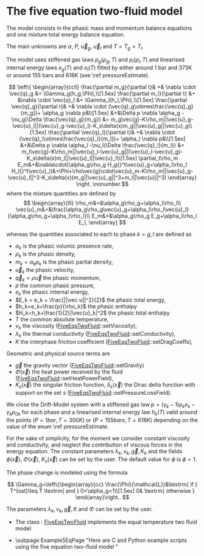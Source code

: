 The five equation two-fluid model
=================================

The model consists in the phasic mass and momentum balance equations and one mixture total energy balance equation. 

The main unknowns are $\alpha$, $P$, $\vec{u}_g$, $\vec{u}_l$ and $T=T_g=T_l$. 

The model uses stiffened gas laws $p_g(\rho_g,T)$ and  $p_l(\rho_l,T)$ and linearised internal energy laws $e_g(T)$ and  $e_l(T)$ fitted by either around 1 bar and 373K or around 155 bars and 618K (see \ref pressureEstimate).

$$
\left\{
\begin{array}{ccll}
 \frac{\partial m_g}{\partial t}& +& \nabla \cdot \vec{q}_g &= \Gamma_g(h_g,\Phi),\\[1.5ex]
\frac{\partial m_l}{\partial t} &+ &\nabla \cdot \vec{q}_l &= \Gamma_l(h_l,\Phi),\\[1.5ex]
\frac{\partial \vec{q}_g}{\partial t}& +& \nabla \cdot (\vec{q}_g\otimes\frac{\vec{q}_g}{m_g})+ \alpha_g \nabla p&\\[1.5ex] 
 &+&\Delta p \nabla \alpha_g -\nu_g(\Delta \frac{\vec{q}_g}{m_g}) &= m_g\vec{g}-K\rho_m||\vec{u}_g-\vec{u}_l||(\vec{u}_g-\vec{u}_l)-K_s\delta(x)m_g||\vec{u}_g||\vec{u}_g\\[1.5ex]
\frac{\partial \vec{q}_l}{\partial t}& +& \nabla \cdot (\vec{q}_l\otimes\frac{\vec{q}_l}{m_l})+ \alpha_l \nabla p&\\[1.5ex]
&+&\Delta p \nabla \alpha_l -\nu_l(\Delta \frac{\vec{q}_l}{m_l}) &= m_l\vec{g}-K\rho_m||\vec{u}_l-\vec{u}_g||(\vec{u}_l-\vec{u}_g)-K_s\delta(x)m_l||\vec{u}_l||\vec{u}_l\\[1.5ex]
\partial_t\rho_m E_m&+&\nabla\cdot(\alpha_g\rho_g H_g{}^t\vec{u}_g+\alpha_l\rho_l H_l{}^t\vec{u}_l)&=\Phi+\rho\vec{g}\cdot\vec{u}_m-K\rho_m||\vec{u}_g-\vec{u}_l||^3-K_s\delta(x)(m_g||\vec{u}_g||^3+m_l||\vec{u}||^3)
\end{array}
\right. \nonumber
$$
where the mixture quantities are defined by
$$
\begin{array}{lll}
\rho_m&=&\alpha_g\rho_g+\alpha_l\rho_l\\
\vec{u}_m&=&\frac{\alpha_g\rho_g\vec{u}_g+\alpha_l\rho_l\vec{u}_l}{\alpha_g\rho_g+\alpha_l\rho_l}\\
E_m&=&\alpha_g\rho_g E_g+\alpha_l\rho_l E_l,
\end{array}
$$

whereas the quantities associated to each to phase $k=g,l$ are defined as
- $\alpha_k$ is the phasic volumic presence rate,
- $\rho_k$ is the phasic density,
- $m_k=\alpha_k\rho_k$ is the phasic partial density,
- $\vec u_k$ the phasic velocity,
- $\vec q_k = \rho \vec u$ the phasic momentum,
- $p$ the common phasic pressure,
- $e_k$ the phasic internal energy,
- $E_k = e_k + \frac{||\vec u||^2}{2}$ the phasic total energy,
- $h_k=e_k+\frac{p}{\rho_k}$ the phasic enthalpy
- $H_k=h_k+\frac{1}{2}|\vec{u}_k|^2$ the phasic total enthalpy
- $T$ the common absolute temperature,
- $\nu_k$ the viscosity ([FiveEqsTwoFluid](../../../Models/inc/FiveEqsTwoFluid.hxx)::setViscosity),
- $\lambda_k$ the thermal conductivity ([FiveEqsTwoFluid](../../../Models/inc/FiveEqsTwoFluid.hxx)::setConductivity),
- $K$ the interphase friction coefficient ([FiveEqsTwoFluid](../../../Models/inc/FiveEqsTwoFluid.hxx)::setDragCoeffs),

Geometric and physical source terms are
- $\vec g$ the gravity vector ([FiveEqsTwoFluid](../../../Models/inc/FiveEqsTwoFluid.hxx)::setGravity)
- $\Phi(\vec x)$ the heat power received by the fluid ([FiveEqsTwoFluid](../../../Models/inc/FiveEqsTwoFluid.hxx)::setHeatPowerField),
- $K_s(\vec x)$ the singular friction function, $\delta_s(\vec x)$ the Dirac delta function with support on the set $s$ ([FiveEqsTwoFluid](../../../Models/inc/FiveEqsTwoFluid.hxx)::setPressureLossField).

We close the Drift-Model system with a stiffened gas law $p = (\gamma_k -1) \rho_k e_k -\gamma_k p_{0k}$ for each phase and a linearised internal energy law $h_k(T)$ valid around the points $(P=1 bar, T=300K)$ or $(P=155 bars, T=618K)$ depending on the value of the enum \ref pressureEstimate.

For the sake of simplicity, for the moment we consider constant viscosity and conductivity, and neglect the contribution of viscous forces in the energy equation. The constant parameters $\lambda_k, \nu_k,\vec g, K_k$ and the fields $\phi(\vec x),\: \Phi(\vec x),\: K_s(\vec x)$ can be set by the user. The default value for $\phi$ is $\phi=1$.

The phase change is modeled using the formula

$$
 \Gamma_g=\left\{\begin{array}{cc}
         \frac{\Phi}{\mathcal{L}}&\textrm{ if } T^{sat}\leq T \textrm{ and } 0<\alpha_g<1\\[1.5ex]
         0& \textrm{ otherwise }
        \end{array}\right..
$$

The parameters $\lambda_k, \nu_k,\vec g, K$ and $\Phi$ can be set by the user.

* The class : [FiveEqsTwoFluid](../../../Models/inc/FiveEqsTwoFluid.hxx) implements the equal temperature two fluid model

* \subpage Example5EqPage "Here are C and Python example scripts using the five equation two-fluid model "

